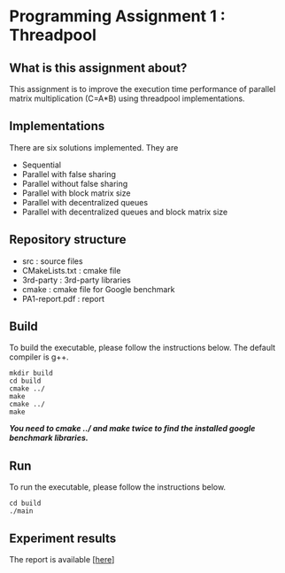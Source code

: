 # Programming Assignment 1 : Threadpool

## What is this assignment about?
This assignment is to improve the execution time performance of parallel matrix multiplication (C=A*B)
using threadpool implementations.

## Implementations
There are six solutions implemented. They are
- Sequential
- Parallel with false sharing
- Parallel without false sharing
- Parallel with block matrix size
- Parallel with decentralized queues
- Parallel with decentralized queues and block matrix size


## Repository structure
- src : source files
- CMakeLists.txt : cmake file
- 3rd-party : 3rd-party libraries
- cmake : cmake file for Google benchmark 
- PA1-report.pdf : report

## Build
To build the executable, please follow the instructions below. The default compiler is g++.
```
mkdir build
cd build
cmake ../
make
cmake ../
make
```
***You need to cmake ../ and make twice to find the installed google benchmark libraries.***

## Run
To run the executable, please follow the instructions below.

```
cd build
./main
```

## Experiment results
The report is available [[here](./PA1-report.pdf)]
